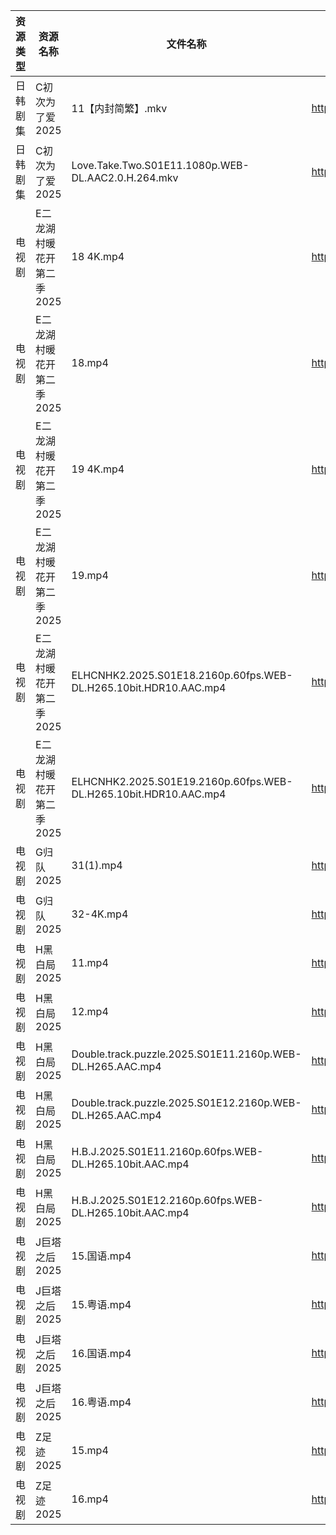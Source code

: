 | 资源类型 | 资源名称            | 文件名称                                                             | 分享链接                                 | 更新时间                |
| ---- | --------------- | ---------------------------------------------------------------- | ------------------------------------ | ------------------- |
| 日韩剧集 | C初次为了爱2025      | 11【内封简繁】.mkv                                                     | https://pan.quark.cn/s/0523b5d1b795  | 2025-09-09 16:14:40 |
| 日韩剧集 | C初次为了爱2025      | Love.Take.Two.S01E11.1080p.WEB-DL.AAC2.0.H.264.mkv               | https://pan.quark.cn/s/0523b5d1b795  | 2025-09-09 16:14:44 |
| 电视剧  | E二龙湖村暖花开第二季2025 | 18 4K.mp4                                                        | https://www.alipan.com/s/8v2qX3dsefF | 2025-09-09 19:59:22 |
| 电视剧  | E二龙湖村暖花开第二季2025 | 18.mp4                                                           | https://www.alipan.com/s/8v2qX3dsefF | 2025-09-09 19:59:21 |
| 电视剧  | E二龙湖村暖花开第二季2025 | 19 4K.mp4                                                        | https://www.alipan.com/s/8v2qX3dsefF | 2025-09-09 19:59:21 |
| 电视剧  | E二龙湖村暖花开第二季2025 | 19.mp4                                                           | https://www.alipan.com/s/8v2qX3dsefF | 2025-09-09 19:59:20 |
| 电视剧  | E二龙湖村暖花开第二季2025 | ELHCNHK2.2025.S01E18.2160p.60fps.WEB-DL.H265.10bit.HDR10.AAC.mp4 | https://pan.quark.cn/s/8fd0747e49e4  | 2025-09-09 16:15:17 |
| 电视剧  | E二龙湖村暖花开第二季2025 | ELHCNHK2.2025.S01E19.2160p.60fps.WEB-DL.H265.10bit.HDR10.AAC.mp4 | https://pan.quark.cn/s/8fd0747e49e4  | 2025-09-09 16:15:20 |
| 电视剧  | G归队2025         | 31(1).mp4                                                        | https://www.alipan.com/s/Nf8CFYt1xod | 2025-09-09 19:59:27 |
| 电视剧  | G归队2025         | 32-4K.mp4                                                        | https://www.alipan.com/s/Nf8CFYt1xod | 2025-09-09 19:59:26 |
| 电视剧  | H黑白局2025        | 11.mp4                                                           | https://www.alipan.com/s/8TAffJzSy3J | 2025-09-09 18:59:29 |
| 电视剧  | H黑白局2025        | 12.mp4                                                           | https://www.alipan.com/s/8TAffJzSy3J | 2025-09-09 18:59:29 |
| 电视剧  | H黑白局2025        | Double.track.puzzle.2025.S01E11.2160p.WEB-DL.H265.AAC.mp4        | https://www.alipan.com/s/8TAffJzSy3J | 2025-09-09 18:59:28 |
| 电视剧  | H黑白局2025        | Double.track.puzzle.2025.S01E12.2160p.WEB-DL.H265.AAC.mp4        | https://www.alipan.com/s/8TAffJzSy3J | 2025-09-09 18:59:27 |
| 电视剧  | H黑白局2025        | H.B.J.2025.S01E11.2160p.60fps.WEB-DL.H265.10bit.AAC.mp4          | https://pan.quark.cn/s/18c72e14cfcd  | 2025-09-09 16:17:11 |
| 电视剧  | H黑白局2025        | H.B.J.2025.S01E12.2160p.60fps.WEB-DL.H265.10bit.AAC.mp4          | https://pan.quark.cn/s/18c72e14cfcd  | 2025-09-09 16:17:06 |
| 电视剧  | J巨塔之后2025       | 15.国语.mp4                                                        | https://www.alipan.com/s/eMFs2RDCMss | 2025-09-09 19:59:43 |
| 电视剧  | J巨塔之后2025       | 15.粤语.mp4                                                        | https://www.alipan.com/s/eMFs2RDCMss | 2025-09-09 19:59:42 |
| 电视剧  | J巨塔之后2025       | 16.国语.mp4                                                        | https://www.alipan.com/s/eMFs2RDCMss | 2025-09-09 19:59:42 |
| 电视剧  | J巨塔之后2025       | 16.粤语.mp4                                                        | https://www.alipan.com/s/eMFs2RDCMss | 2025-09-09 19:59:41 |
| 电视剧  | Z足迹2025         | 15.mp4                                                           | https://www.alipan.com/s/n8xQyWpmxBd | 2025-09-09 20:00:46 |
| 电视剧  | Z足迹2025         | 16.mp4                                                           | https://www.alipan.com/s/n8xQyWpmxBd | 2025-09-09 20:00:45 |
